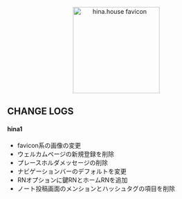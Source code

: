 <p align="center">
	<img src="https://usercontent.misskey.online/xb4786y7/26fe0b9f-781f-4e9e-84e5-372afe60f5f1.png" alt="hina.house favicon" width="200"/>
</p>

## CHANGE LOGS

#### hina1

- favicon系の画像の変更
- ウェルカムページの新規登録を削除
- プレースホルダメッセージの削除
- ナビゲーションバーのデフォルトを変更
- RNオプションに鍵RNとホームRNを追加
- ノート投稿画面のメンションとハッシュタグの項目を削除

